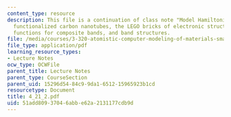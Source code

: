 ```yaml
---
content_type: resource
description: This file is a continuation of class note "Model Hamiltonions" and explains
  functionalized carbon nanotubes, the LEGO bricks of electronic structure, Wannier
  functions for composite bands, and band structures.
file: /media/courses/3-320-atomistic-computer-modeling-of-materials-sma-5107-spring-2005/51add80937046abbe62a2131177cdb9d_4_21_2.pdf
file_type: application/pdf
learning_resource_types:
- Lecture Notes
ocw_type: OCWFile
parent_title: Lecture Notes
parent_type: CourseSection
parent_uid: 15296d54-84c9-9da1-6512-15965923b1cd
resourcetype: Document
title: 4_21_2.pdf
uid: 51add809-3704-6abb-e62a-2131177cdb9d
---
```

